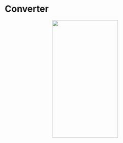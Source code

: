# Converter

<p align="center">
  <img width="207" height="368" src="../assets/screen.png?raw=true">
</p>

